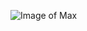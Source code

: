 ![Image of Max](https://media-exp1.licdn.com/dms/image/C4E03AQER0-_feq_IBA/profile-displayphoto-shrink_800_800/0/1546814259282?e=1635379200&v=beta&t=7_tp_10q2pqbDC0tPV1ZSm03a4VhphAbB_629_V8hHA)
